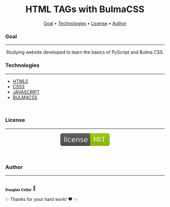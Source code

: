 <h1 align="center">HTML TAGs with BulmaCSS</h1>

<p align="center">
 <a href="#goal">Goal</a> •
 <a href="#technologies">Technologies</a> •
 <a href="#license">License</a> •
 <a href="#author">Author</a>
</p>

### Goal
---

<p align="center">Studying website developed to learn the basics of PyScript and Bulma CSS.</p>

### Technologies
---

- [HTML5](https://www.w3.org/standards/webdesign/htmlcss)
- [CSS3](https://www.w3.org/standards/webdesign/htmlcss)
- [JAVASCRIPT](https://www.javascript.com/)
- [BULMACSS](https://bulma.io/)
<br/>

### License
---

<p align="center"><img src="images/license-MIT-green.svg"></p>
<br/>

### Author
---

<a>
<img style="border-radius: 50%;" src="https://cdn.bio.link/uploads/profile_pictures/2022-06-03/YQh8fmJkt7Wr7YrSE5JuGQHv0RXeBuCS.png" width="100px;" alt=""/>
<br />
<sub><b>Douglas Collar</b></sub></a> <a>🚀</a>


✨ Thanks for your hard work! ❤️ ✨
